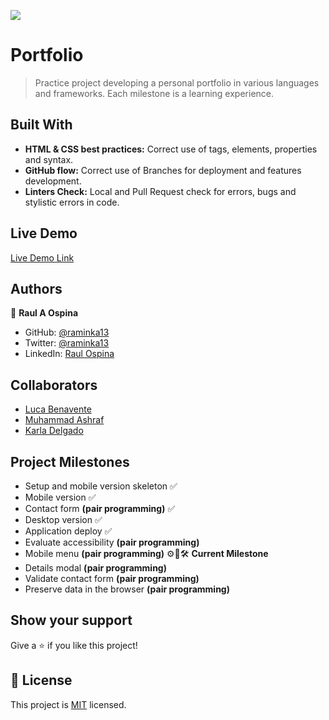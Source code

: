 ![](https://img.shields.io/badge/Microverse-blueviolet)

# Portfolio
> Practice project developing a personal portfolio in various languages and frameworks. Each milestone is a learning experience.


## Built With

- **HTML & CSS best practices:** Correct use of tags, elements, properties and syntax.
- **GitHub flow:**  Correct use of Branches for deployment and features development.
- **Linters Check:** Local and Pull Request check for errors, bugs and stylistic errors in code.

## Live Demo 

[Live Demo Link](https://raminka13.github.io/M1-Portfolio/)

## Authors

👤 **Raul A Ospina**

- GitHub: [@raminka13](https://github.com/raminka13)
- Twitter: [@raminka13](https://twitter.com/raminka13)
- LinkedIn: [Raul Ospina](http://linkedin.com/in/raul-ospina-83232614)


## Collaborators

- [Luca Benavente](https://github.com/lucabenaventew)
- [Muhammad Ashraf](https://github.com/for-ashraf)
- [Karla Delgado](https://github.com/karlavdelgadof)


## Project Milestones


- Setup and mobile version skeleton ✅
- Mobile version ✅
- Contact form __(pair programming)__ ✅
- Desktop version ✅
- Application deploy ✅
- Evaluate accessibility __(pair programming)__ 
- Mobile menu __(pair programming)__ ⚙️🔩🛠 **Current Milestone**
- Details modal __(pair programming)__
- Validate contact form __(pair programming)__
- Preserve data in the browser __(pair programming)__


## Show your support

Give a ⭐️ if you like this project!

## 📝 License

This project is [MIT](./MIT.md) licensed.
